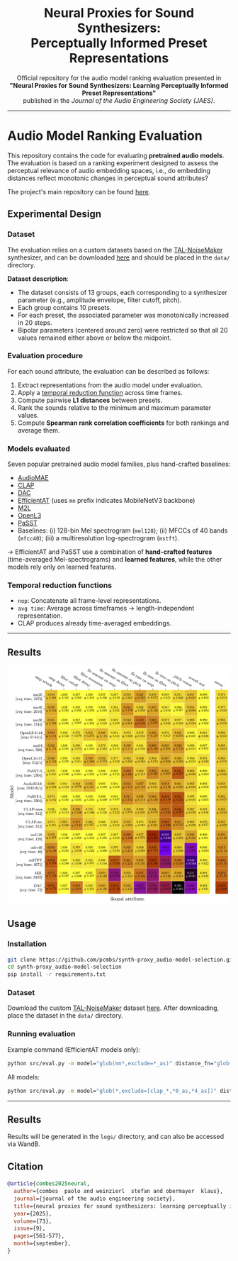 <h1 align="center">
  Neural Proxies for Sound Synthesizers: <br>
  Perceptually Informed Preset Representations
</h1>

<p align="center">
  Official repository for the audio model ranking evaluation presented in <br>
  <strong>"Neural Proxies for Sound Synthesizers: Learning Perceptually Informed Preset Representations"</strong><br>
  published in the <em>Journal of the Audio Engineering Society (JAES)</em>.
</p>

---

# Audio Model Ranking Evaluation

This repository contains the code for evaluating **pretrained audio models**. The evaluation is based on a ranking experiment designed to assess the perceptual relevance of audio embedding spaces, i.e., do embedding distances reflect monotonic changes in perceptual sound attributes?

The project's main repository can be found [here](https://github.com/pcmbs/synth-proxy).


## Experimental Design

### Dataset

The evaluation relies on a custom datasets based on the [TAL-NoiseMaker](https://tal-software.com/products/tal-noisemaker) synthesizer, and can be downloaded [here](https://e.pcloud.link/publink/show?code=kZHqPOZjX0KXS0Fcu0yDJagAWHOM5b9lWSy) and should be placed in the `data/` directory.

**Dataset description**:
* The dataset consists of 13 groups, each corresponding to a synthesizer parameter (e.g., amplitude envelope, filter cutoff, pitch).
* Each group contains 10 presets.
* For each preset, the associated parameter was monotonically increased in 20 steps.
* Bipolar parameters (centered around zero) were restricted so that all 20 values remained either above or below the midpoint.

### Evaluation procedure
For each sound attribute, the evaluation can be described as follows:
1. Extract representations from the audio model under evaluation.
2. Apply a [temporal reduction function](#temporal-reduction-functions) across time frames.
3. Compute pairwise **L1 distances** between presets.
4. Rank the sounds relative to the minimum and maximum parameter values.
5. Compute **Spearman rank correlation coefficients** for both rankings and average them.

### Models evaluated
Seven popular pretrained audio model families, plus hand-crafted baselines:
* [AudioMAE](https://github.com/facebookresearch/AudioMAE)
* [CLAP](https://github.com/LAION-AI/CLAP)
* [DAC](https://github.com/descriptinc/descript-audio-codec)
* [EfficientAT](https://github.com/fschmid56/EfficientAT) (uses `mn` prefix indicates MobileNetV3 backbone)
* [M2L](https://github.com/SonyCSLParis/music2latent)
* [OpenL3](https://github.com/torchopenl3/torchopenl3)
* [PaSST](https://github.com/kkoutini/PaSST)
* Baselines: (i) 128-bin Mel spectrogram (`mel128`); (ii) MFCCs of 40 bands (`mfcc40`); (iii) a multiresolution log-spectrogram (`mstft`).

→ EfficientAT and PaSST use a combination of **hand-crafted features** (time-averaged Mel-spectrograms) and **learned features**, while the other models rely only on learned features.

### Temporal reduction functions
* `nop`: Concatenate all frame-level representations.
* `avg time`: Average across timeframes → length-independent representation.
* CLAP produces already time-averaged embeddings.

---

## Results
![](assets/audio_model_eval_results.png)

## Usage
### Installation

```bash
git clone https://github.com/pcmbs/synth-proxy_audio-model-selection.git
cd synth-proxy_audio-model-selection
pip install -r requirements.txt
```

### Dataset
Download the custom [TAL-NoiseMaker](https://tal-software.com/products/tal-noisemaker) dataset [here](https://e.pcloud.link/publink/show?code=kZHqPOZjX0KXS0Fcu0yDJagAWHOM5b9lWSy). After downloading, place the dataset in the `data/` directory.

### Running evaluation

Example command (EfficientAT models only):

```bash
python src/eval.py -m model="glob(mn*,exclude=*_as)" distance_fn="glob(*)" reduce_fn="glob(*,exclude=identity)"
```
All models:
```bash
python src/eval.py -m model="glob(*,exclude=[clap_*,*0_as,*4_as])" distance_fn="glob(*)" reduce_fn="glob(*,exclude=identity)" ; python src/eval.py -m model="glob([clap_*,*0_as,*4_as])" distance_fn="glob(*)" reduce_fn="identity"
```

---

## Results
Results will be generated in the `logs/` directory, and can also be accessed via WandB.

## Citation
```bibtex
@article{combes2025neural, 
  author={combes  paolo and weinzierl  stefan and obermayer  klaus}, 
  journal={journal of the audio engineering society}, 
  title={neural proxies for sound synthesizers: learning perceptually informed preset representations}, 
  year={2025}, 
  volume={73}, 
  issue={9}, 
  pages={561-577}, 
  month={september},
} 
```
